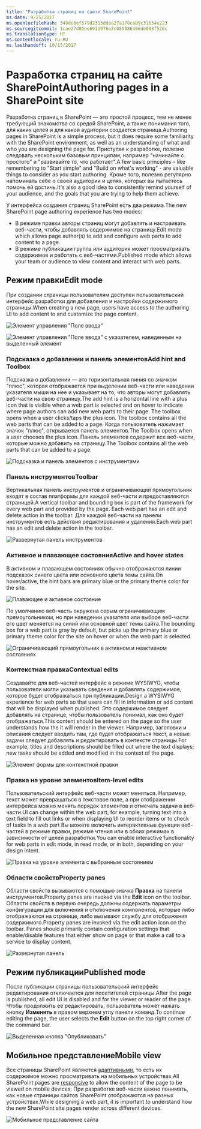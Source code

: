 ```yaml
---
title: "Разработка страниц на сайте SharePoint"
ms.date: 9/25/2017
ms.openlocfilehash: 349de6ef579d2313ddaa27a178cab9c31654e223
ms.sourcegitcommit: 1cae27d85ee691d976e2c085986466de088f526c
ms.translationtype: HT
ms.contentlocale: ru-RU
ms.lasthandoff: 10/13/2017
---
```

# <a name="authoring-pages-in-a-sharepoint-site"></a><span data-ttu-id="3b93d-102">Разработка страниц на сайте SharePoint</span><span class="sxs-lookup"><span data-stu-id="3b93d-102">Authoring pages in a SharePoint site</span></span>

<span data-ttu-id="3b93d-103">Разработка страниц в SharePoint — это простой процесс, тем не менее требующий знакомства со средой SharePoint, а также понимания того, для каких целей и для какой аудитории создается страница.</span><span class="sxs-lookup"><span data-stu-id="3b93d-103">Authoring pages in SharePoint is a simple process, but it does require some familiarity with the SharePoint environment, as well as an understanding of what and who you are designing the page for.</span></span> <span data-ttu-id="3b93d-104">Приступая к разработке, полезно следовать нескольким базовым принципам, например "начинайте с простого" и "развивайте то, что работает".</span><span class="sxs-lookup"><span data-stu-id="3b93d-104">A few basic principles – like remembering to "Start simple" and "Build on what's working" - are valuable things to consider as you start authoring.</span></span> <span data-ttu-id="3b93d-105">Кроме того, полезно регулярно напоминать себе о своей аудитории и целях, которых вы пытаетесь помочь ей достичь.</span><span class="sxs-lookup"><span data-stu-id="3b93d-105">It's also a good idea to consistently remind yourself of your audience, and the goals that you are trying to help them achieve.</span></span>

<!-- Do we have content about the design principles that we can link to here? -->

<span data-ttu-id="3b93d-106">У интерфейса создания страниц SharePoint есть два режима.</span><span class="sxs-lookup"><span data-stu-id="3b93d-106">The new SharePoint page authoring experience has two modes:</span></span> 

- <span data-ttu-id="3b93d-107">В режиме правки авторы страниц могут добавлять и настраивать веб-части, чтобы добавлять содержимое на страницу.</span><span class="sxs-lookup"><span data-stu-id="3b93d-107">Edit mode which allows page author(s) to add and configure web parts to add content to a page.</span></span>
- <span data-ttu-id="3b93d-108">В режиме публикации группа или аудитория может просматривать содержимое и работать с веб-частями.</span><span class="sxs-lookup"><span data-stu-id="3b93d-108">Published mode which allows your team or audience to view content and interact with web parts.</span></span> 

## <a name="edit-mode"></a><span data-ttu-id="3b93d-109">Режим правки</span><span class="sxs-lookup"><span data-stu-id="3b93d-109">Edit mode</span></span>

<span data-ttu-id="3b93d-110">При создании страницы пользователям доступен пользовательский интерфейс разработки для добавления и настройки содержимого страницы.</span><span class="sxs-lookup"><span data-stu-id="3b93d-110">When creating a new page, users have access to the authoring UI to add content to and customize the page content.</span></span> 


![Элемент управления "Поле ввода"](../images/design-authoring-edit-01.png)

![Элемент управления "Поле ввода" с указателем, наведенным на выделенный элемент](../images/design-authoring-edit-02.png)


### <a name="add-hint-and-toolbox"></a><span data-ttu-id="3b93d-113">Подсказка о добавлении и панель элементов</span><span class="sxs-lookup"><span data-stu-id="3b93d-113">Add hint and Toolbox</span></span>

<span data-ttu-id="3b93d-114">Подсказка о добавлении — это горизонтальная линия со значком "плюс", которая отображается при выделении веб-части или наведении указателя мыши на нее и указывает на то, что авторы могут добавлять веб-части на свою страницу.</span><span class="sxs-lookup"><span data-stu-id="3b93d-114">The add hint is a horizontal line with a plus icon that is visible when a web part is selected and on hover to indicate where page authors can add new web parts to their page. The toolbox opens when a user clicks/taps the plus icon. The toolbox contains all the web parts that can be added to a page.</span></span> <span data-ttu-id="3b93d-115">Когда пользователь нажимает значок "плюс", открывается панель элементов.</span><span class="sxs-lookup"><span data-stu-id="3b93d-115">The Toolbox opens when a user chooses the plus icon.</span></span> <span data-ttu-id="3b93d-116">Панель элементов содержит все веб-части, которые можно добавить на страницу.</span><span class="sxs-lookup"><span data-stu-id="3b93d-116">The Toolbox contains all the web parts that can be added to a page.</span></span>

![Подсказка и панель элементов с инструментами](../images/design-authoring-add-hint.png)


### <a name="toolbar"></a><span data-ttu-id="3b93d-118">Панель инструментов</span><span class="sxs-lookup"><span data-stu-id="3b93d-118">Toolbar</span></span>

<span data-ttu-id="3b93d-119">Вертикальная панель инструментов и ограничивающий прямоугольник входят в состав платформы для каждой веб-части и предоставляются страницей.</span><span class="sxs-lookup"><span data-stu-id="3b93d-119">A vertical toolbar and bounding box is part of the framework for every web part and provided by the page. Each web part has an edit and delete action in the toolbar.</span></span> <span data-ttu-id="3b93d-120">Для каждой веб-части на панели инструментов есть действия редактирования и удаления.</span><span class="sxs-lookup"><span data-stu-id="3b93d-120">Each web part has an edit and delete action in the toolbar.</span></span> 

![Развернутая панель инструментов](../images/design-authoring-toolbar.png)


### <a name="active-and-hover-states"></a><span data-ttu-id="3b93d-122">Активное и плавающее состояния</span><span class="sxs-lookup"><span data-stu-id="3b93d-122">Active and hover states</span></span>

<span data-ttu-id="3b93d-123">В активном и плавающем состояниях обычно отображаются линии подсказок синего цвета или основного цвета темы сайта.</span><span class="sxs-lookup"><span data-stu-id="3b93d-123">On hover/active, the hint bars are primary blue or the primary theme color for the site.</span></span>

![Плавающее и активное состояние](../images/design-authoring-active-hover-01.png)

<span data-ttu-id="3b93d-125">По умолчанию веб-часть окружена серым ограничивающим прямоугольником, но при наведении указателя или выборе веб-части его цвет меняется на синий или основной цвет темы сайта.</span><span class="sxs-lookup"><span data-stu-id="3b93d-125">The bounding box for a web part is gray by default, but picks up the primary blue or primary theme color for the site on hover or when the web part is selected.</span></span>

![Ограничивающий прямоугольник в активном и неактивном состояниях](../images/design-authoring-active-hover-02.png)


### <a name="contextual-edits"></a><span data-ttu-id="3b93d-127">Контекстная правка</span><span class="sxs-lookup"><span data-stu-id="3b93d-127">Contextual edits</span></span>

<span data-ttu-id="3b93d-128">Создавайте для веб-частей интерфейс в режиме WYSIWYG, чтобы пользователи могли указывать сведения и добавлять содержимое, которое будет отображаться при публикации.</span><span class="sxs-lookup"><span data-stu-id="3b93d-128">Design a WYSIWYG experience for web parts so that users can fill in information or add content that will be displayed when published.</span></span> <span data-ttu-id="3b93d-129">Это содержимое следует добавлять на странице, чтобы пользователь понимал, как оно будет отображаться.</span><span class="sxs-lookup"><span data-stu-id="3b93d-129">This content should be entered on the page so the user understands how the it will render in the viewer.</span></span> <span data-ttu-id="3b93d-130">Например, заголовки и описания следует вводить там, где будет отображаться текст, а новые задачи следует добавлять и редактировать в контексте страницы.</span><span class="sxs-lookup"><span data-stu-id="3b93d-130">For example, titles and descriptions should be filled out where the text displays; new tasks should be added and modified in the context of the page.</span></span>

![Элемент формы для контекстной правки](../images/design-authoring-contextual-edits.png)


### <a name="item-level-edits"></a><span data-ttu-id="3b93d-132">Правка на уровне элементов</span><span class="sxs-lookup"><span data-stu-id="3b93d-132">Item-level edits</span></span>

<span data-ttu-id="3b93d-133">Пользовательский интерфейс веб-части может меняться. Например, текст может превращаться в текстовое поле, а при отображении интерфейса можно менять порядок элементов и отмечать задачи в веб-части.</span><span class="sxs-lookup"><span data-stu-id="3b93d-133">UI can change within the web part; for example, turning text into a text field to fill out links or when displaying UI to reorder items or to check of tasks in a web part</span></span> <span data-ttu-id="3b93d-134">Вы можете включить интерактивные функции веб-частей в режиме правки, режиме чтения или в обоих режимах в зависимости от целей разработки.</span><span class="sxs-lookup"><span data-stu-id="3b93d-134">You can enable interactive functionality for web parts in edit mode, in read mode, or in both, depending on your design intent.</span></span>

![Правка на уровне элемента с выбранным состоянием](../images/design-authoring-item-level.png)


### <a name="property-panes"></a><span data-ttu-id="3b93d-136">Области свойств</span><span class="sxs-lookup"><span data-stu-id="3b93d-136">Property panes</span></span>

<span data-ttu-id="3b93d-137">Области свойств вызываются с помощью значка **Правка** на панели инструментов.</span><span class="sxs-lookup"><span data-stu-id="3b93d-137">Property panes are invoked via the **Edit** icon on the toolbar.</span></span> <span data-ttu-id="3b93d-138">Области свойств в первую очередь должны содержать параметры конфигурации для включения и отключения компонентов, которые либо отображаются на странице, либо вызывают службу для отображения содержимого.</span><span class="sxs-lookup"><span data-stu-id="3b93d-138">Property panes are invoked via the edit action icon on the toolbar. Panes should primarily contain configuration settings that enable/disable features that either show on page or that make a call to a service to display content.</span></span> 

![Развернутая панель](../images/design-authoring-panes.png)


## <a name="published-mode"></a><span data-ttu-id="3b93d-140">Режим публикации</span><span class="sxs-lookup"><span data-stu-id="3b93d-140">Published mode</span></span>

<span data-ttu-id="3b93d-141">После публикации страницы пользовательский интерфейс редактирования отключается для посетителей страницы.</span><span class="sxs-lookup"><span data-stu-id="3b93d-141">After the page is published, all edit UI is disabled and for the viewer or reader of the page.</span></span> <span data-ttu-id="3b93d-142">Чтобы продолжить ее редактировать, пользователь может нажать кнопку **Изменить** в правом верхнем углу панели команд.</span><span class="sxs-lookup"><span data-stu-id="3b93d-142">To continue editing the page, the user selects the **Edit** button on the top right corner of the command bar.</span></span>

![Выделенная кнопка "Опубликовать"](../images/design-authoring-published.png)


## <a name="mobile-view"></a><span data-ttu-id="3b93d-144">Мобильное представление</span><span class="sxs-lookup"><span data-stu-id="3b93d-144">Mobile view</span></span>

<span data-ttu-id="3b93d-145">Все страницы SharePoint являются [адаптивными](grid-and-responsive-design.md), то есть их содержимое можно просматривать на мобильных устройствах.</span><span class="sxs-lookup"><span data-stu-id="3b93d-145">All SharePoint pages are [responsive](grid-and-responsive-design.md) to allow the content of the page to be viewed on mobile devices.</span></span> <span data-ttu-id="3b93d-146">При разработке веб-части важно понимать, как новые страницы сайтов SharePoint отображаются на разных устройствах.</span><span class="sxs-lookup"><span data-stu-id="3b93d-146">While designing a web part, it is important to understand how the new SharePoint site pages render across different devices.</span></span>



![Мобильное представление сайта](../images/design-authoring-mobile.png)